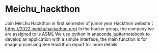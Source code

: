 # Meichu_hackthon
Join Meichu Hackthon in first semester of junior year
Hackthon website：https://2022.meichuhackathon.org/
In the hacker group, the company we are assigned to is ASML
We use python in anaconda jupiternotebook to develop an application with a simple interface, the main function is for image processing
See Hackthon report for more details
